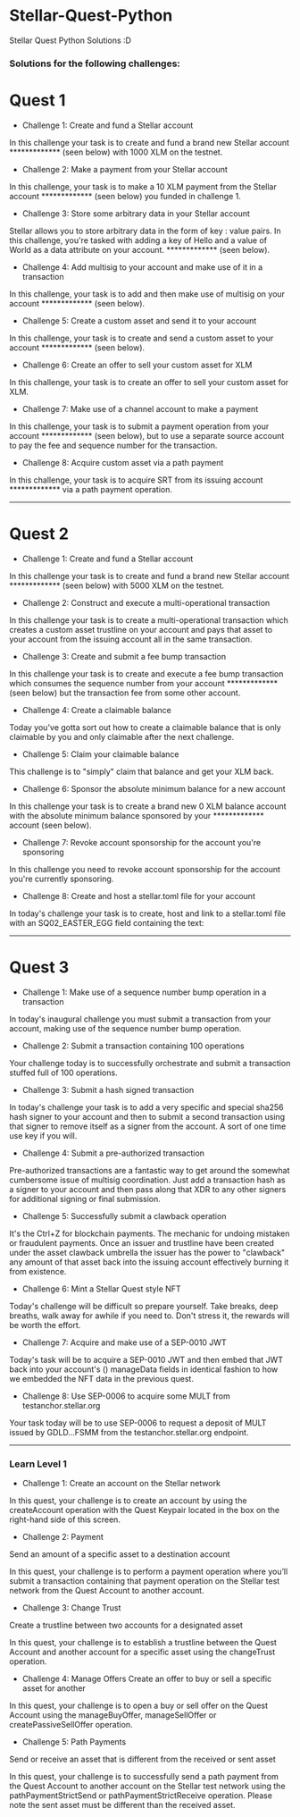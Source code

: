 # Stellar-Quest-Python
Stellar Quest Python Solutions :D

### Solutions for the following challenges:

# Quest 1

* Challenge 1: Create and fund a Stellar account

In this challenge your task is to create and fund a brand new Stellar account ************* (seen below) with 1000 XLM on the testnet.

* Challenge 2: Make a payment from your Stellar account

In this challenge, your task is to make a 10 XLM payment from the Stellar account ************* (seen below) you funded in challenge 1.

* Challenge 3: Store some arbitrary data in your Stellar account

Stellar allows you to store arbitrary data in the form of key : value pairs. In this challenge, you're tasked with adding a key of Hello and a value of World as a data attribute on your account. ************* (seen below).

* Challenge 4: Add multisig to your account and make use of it in a transaction

In this challenge, your task is to add and then make use of multisig on your account ************* (seen below).

* Challenge 5: Create a custom asset and send it to your account

In this challenge, your task is to create and send a custom asset to your account ************* (seen below).

* Challenge 6: Create an offer to sell your custom asset for XLM

In this challenge, your task is to create an offer to sell your custom asset for XLM.

* Challenge 7: Make use of a channel account to make a payment

In this challenge, your task is to submit a payment operation from your account ************* (seen below), but to use a separate source account to pay the fee and sequence number for the transaction.

* Challenge 8: Acquire custom asset via a path payment

In this challenge, your task is to acquire SRT from its issuing account ************* via a path payment operation.

-----

# Quest 2

* Challenge 1: Create and fund a Stellar account

In this challenge your task is to create and fund a brand new Stellar account ************* (seen below) with 5000 XLM on the testnet.

* Challenge 2: Construct and execute a multi-operational transaction

In this challenge your task is to create a multi-operational transaction which creates a custom asset trustline on your account and pays that asset to your account from the issuing account all in the same transaction.

* Challenge 3: Create and submit a fee bump transaction

In this challenge your task is to create and execute a fee bump transaction which consumes the sequence number from your account ************* (seen below) but the transaction fee from some other account.

* Challenge 4: Create a claimable balance

Today you've gotta sort out how to create a claimable balance that is only claimable by you and only claimable after the next challenge.

* Challenge 5: Claim your claimable balance

This challenge is to "simply" claim that balance and get your XLM back.

* Challenge 6: Sponsor the absolute minimum balance for a new account

In this challenge your task is to create a brand new 0 XLM balance account with the absolute minimum balance sponsored by your ************* account (seen below).

* Challenge 7: Revoke account sponsorship for the account you're sponsoring

In this challenge you need to revoke account sponsorship for the account you're currently sponsoring.

* Challenge 8: Create and host a stellar.toml file for your account

In today's challenge your task is to create, host and link to a stellar.toml file with an SQ02_EASTER_EGG field containing the text: <FOUND ON STELLAR QUEST>

-----

# Quest 3

* Challenge 1: Make use of a sequence number bump operation in a transaction

In today's inaugural challenge you must submit a transaction from your account, making use of the sequence number bump operation.

* Challenge 2: Submit a transaction containing 100 operations

Your challenge today is to successfully orchestrate and submit a transaction stuffed full of 100 operations.
  
* Challenge 3: Submit a hash signed transaction
  
In today's challenge your task is to add a very specific and special sha256 hash signer to your account and then to submit a second transaction using that signer to remove itself as a signer from the account. A sort of one time use key if you will.
  
* Challenge 4: Submit a pre-authorized transaction
  
Pre-authorized transactions are a fantastic way to get around the somewhat cumbersome issue of multisig coordination. Just add a transaction hash as a signer to your account and then pass along that XDR to any other signers for additional signing or final submission.

* Challenge 5: Successfully submit a clawback operation
  
It's the Ctrl+Z for blockchain payments. The mechanic for undoing mistaken or fraudulent payments. Once an issuer and trustline have been created under the asset clawback umbrella the issuer has the power to "clawback" any amount of that asset back into the issuing account effectively burning it from existence.

* Challenge 6: Mint a Stellar Quest style NFT

Today's challenge will be difficult so prepare yourself. Take breaks, deep breaths, walk away for awhile if you need to. Don't stress it, the rewards will be worth the effort.

* Challenge 7: Acquire and make use of a SEP-0010 JWT

Today's task will be to acquire a SEP-0010 JWT and then embed that JWT back into your account's () manageData fields in identical fashion to how we embedded the NFT data in the previous 
quest.

* Challenge 8: Use SEP-0006 to acquire some MULT from testanchor.stellar.org

Your task today will be to use SEP-0006 to request a deposit of MULT issued by GDLD...FSMM from the testanchor.stellar.org endpoint.

-----

### Learn Level 1

* Challenge 1: Create an account on the Stellar network

In this quest, your challenge is to create an account by using the createAccount operation with the Quest Keypair located in the box on the right-hand side of this screen. 


* Challenge 2: Payment

Send an amount of a specific asset to a destination account

In this quest, your challenge is to perform a payment operation where you’ll submit a transaction containing that payment operation on the Stellar test network from the Quest Account to another account.


* Challenge 3: Change Trust

Create a trustline between two accounts for a designated asset

In this quest, your challenge is to establish a trustline between the Quest Account and another account for a specific asset using the changeTrust operation.

* Challenge 4: Manage Offers
Create an offer to buy or sell a specific asset for another

In this quest, your challenge is to open a buy or sell offer on the Quest Account using the manageBuyOffer, manageSellOffer or createPassiveSellOffer operation.

* Challenge 5: Path Payments

Send or receive an asset that is different from the received or sent asset

In this quest, your challenge is to successfully send a path payment from the Quest Account to another account on the Stellar test network using the pathPaymentStrictSend or pathPaymentStrictReceive operation. Please note the sent asset must be different than the received asset.
